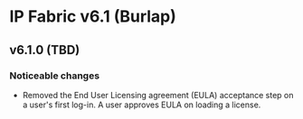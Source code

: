 # IP Fabric v6.1 (Burlap)

## v6.1.0 (TBD)

### Noticeable changes

- Removed the End User Licensing agreement (EULA) acceptance step on a user's first log-in. A user approves EULA on loading a license.
